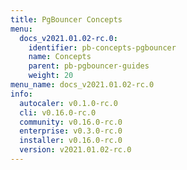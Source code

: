 ```yaml
---
title: PgBouncer Concepts
menu:
  docs_v2021.01.02-rc.0:
    identifier: pb-concepts-pgbouncer
    name: Concepts
    parent: pb-pgbouncer-guides
    weight: 20
menu_name: docs_v2021.01.02-rc.0
info:
  autocaler: v0.1.0-rc.0
  cli: v0.16.0-rc.0
  community: v0.16.0-rc.0
  enterprise: v0.3.0-rc.0
  installer: v0.16.0-rc.0
  version: v2021.01.02-rc.0
---
```


